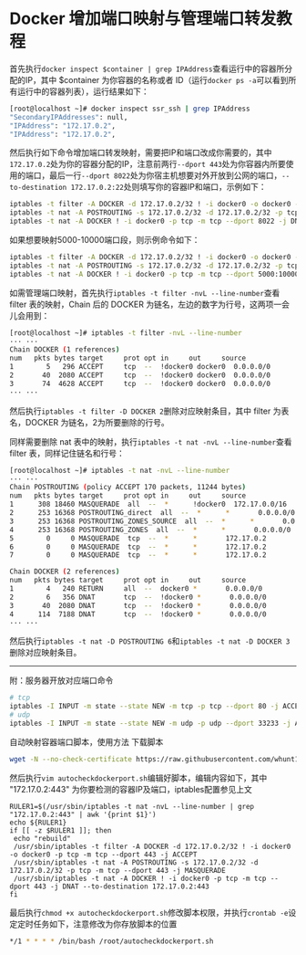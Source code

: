 # Docker 增加端口映射与管理端口转发教程

首先执行`docker inspect $container | grep IPAddress`查看运行中的容器所分配的IP，其中 $container 为你容器的名称或者 ID（运行`docker ps -a`可以看到所有运行中的容器列表），运行结果如下：
```bash
[root@localhost ~]# docker inspect ssr_ssh | grep IPAddress
"SecondaryIPAddresses": null,
"IPAddress": "172.17.0.2",
"IPAddress": "172.17.0.2",
```
然后执行如下命令增加端口转发映射，需要把IP和端口改成你需要的，其中`172.17.0.2`处为你的容器分配的IP，注意前两行`--dport 443`处为你容器内所要使用的端口，最后一行`--dport 8022`处为你宿主机想要对外开放到公网的端口，`--to-destination 172.17.0.2:22`处则填写你的容器IP和端口，示例如下：
```bash
iptables -t filter -A DOCKER -d 172.17.0.2/32 ! -i docker0 -o docker0 -p tcp -m tcp --dport 22 -j ACCEPT
iptables -t nat -A POSTROUTING -s 172.17.0.2/32 -d 172.17.0.2/32 -p tcp -m tcp --dport 22 -j MASQUERADE
iptables -t nat -A DOCKER ! -i docker0 -p tcp -m tcp --dport 8022 -j DNAT --to-destination 172.17.0.2:22
```
如果想要映射5000-10000端口段，则示例命令如下：
```bash
iptables -t filter -A DOCKER -d 172.17.0.2/32 ! -i docker0 -o docker0 -p tcp -m tcp --dport 5000:10000 -j ACCEPT
iptables -t nat -A POSTROUTING -s 172.17.0.2/32 -d 172.17.0.2/32 -p tcp -m tcp --dport 5000:10000 -j MASQUERADE
iptables -t nat -A DOCKER ! -i docker0 -p tcp -m tcp --dport 5000:10000 -j DNAT --to-destination 172.17.0.2:5000-10000
```
如需管理端口映射，首先执行`iptables -t filter -nvL --line-number`查看 filter 表的映射，Chain 后的 DOCKER 为链名，左边的数字为行号，这两项一会儿会用到：
```bash
[root@localhost ~]# iptables -t filter -nvL --line-number
··· ···
Chain DOCKER (1 references)
num   pkts bytes target     prot opt in     out     source               destination         
1        5   296 ACCEPT     tcp  --  !docker0 docker0  0.0.0.0/0            172.17.0.2           tcp dpt:22
2       40  2080 ACCEPT     tcp  --  !docker0 docker0  0.0.0.0/0            172.17.0.2           tcp dpt:543
3       74  4628 ACCEPT     tcp  --  !docker0 docker0  0.0.0.0/0            172.17.0.2           tcp dpt:443
··· ···
```
然后执行`iptables -t filter -D DOCKER 2`删除对应映射条目，其中 filter 为表名，DOCKER 为链名，2为所要删除的行号。   
   
同样需要删除 nat 表中的映射，执行`iptables -t nat -nvL --line-number`查看 filter 表，同样记住链名和行号：
```bash
[root@localhost ~]# iptables -t nat -nvL --line-number
··· ···
Chain POSTROUTING (policy ACCEPT 170 packets, 11244 bytes)
num   pkts bytes target     prot opt in     out     source               destination         
1      308 18460 MASQUERADE  all  --  *      !docker0  172.17.0.0/16        0.0.0.0/0           
2      253 16368 POSTROUTING_direct  all  --  *      *       0.0.0.0/0            0.0.0.0/0           
3      253 16368 POSTROUTING_ZONES_SOURCE  all  --  *      *       0.0.0.0/0            0.0.0.0/0           
4      253 16368 POSTROUTING_ZONES  all  --  *      *       0.0.0.0/0            0.0.0.0/0           
5        0     0 MASQUERADE  tcp  --  *      *       172.17.0.2           172.17.0.2           tcp dpt:22
6        0     0 MASQUERADE  tcp  --  *      *       172.17.0.2           172.17.0.2           tcp dpt:543
7        0     0 MASQUERADE  tcp  --  *      *       172.17.0.2           172.17.0.2           tcp dpt:443

Chain DOCKER (2 references)
num   pkts bytes target     prot opt in     out     source               destination         
1        4   240 RETURN     all  --  docker0 *       0.0.0.0/0            0.0.0.0/0           
2        6   356 DNAT       tcp  --  !docker0 *       0.0.0.0/0            0.0.0.0/0            tcp dpt:444 to:172.17.0.2:22
3       40  2080 DNAT       tcp  --  !docker0 *       0.0.0.0/0            0.0.0.0/0            tcp dpt:543 to:172.17.0.2:543
4      114  7188 DNAT       tcp  --  !docker0 *       0.0.0.0/0            0.0.0.0/0            tcp dpt:443 to:172.17.0.2:443
··· ···
```
然后执行`iptables -t nat -D POSTROUTING 6`和`iptables -t nat -D DOCKER 3`删除对应映射条目。 

---------

附：服务器开放对应端口命令
```bash
# tcp
iptables -I INPUT -m state --state NEW -m tcp -p tcp --dport 80 -j ACCEPT
# udp
iptables -I INPUT -m state --state NEW -m udp -p udp --dport 33233 -j ACCEPT
```
自动映射容器端口脚本，使用方法
下载脚本
```bash
wget -N --no-check-certificate https://raw.githubusercontent.com/whunt1/docker_manage_port/master/autocheckdockerport.sh
```
然后执行`vim autocheckdockerport.sh`编辑好脚本，编辑内容如下，其中 "172.17.0.2:443" 为你要检测的容器IP及端口，iptables配置参见上文
```
RULER1=$(/usr/sbin/iptables -t nat -nvL --line-number | grep "172.17.0.2:443" | awk '{print $1}')
echo ${RULER1}
if [[ -z $RULER1 ]]; then
 echo "rebuild"
 /usr/sbin/iptables -t filter -A DOCKER -d 172.17.0.2/32 ! -i docker0 -o docker0 -p tcp -m tcp --dport 443 -j ACCEPT
 /usr/sbin/iptables -t nat -A POSTROUTING -s 172.17.0.2/32 -d 172.17.0.2/32 -p tcp -m tcp --dport 443 -j MASQUERADE
 /usr/sbin/iptables -t nat -A DOCKER ! -i docker0 -p tcp -m tcp --dport 443 -j DNAT --to-destination 172.17.0.2:443
fi
```
最后执行`chmod +x autocheckdockerport.sh`修改脚本权限，并执行`crontab -e`设定定时任务如下，注意修改为你存放脚本的位置
```bash
*/1 * * * * /bin/bash /root/autocheckdockerport.sh
```
